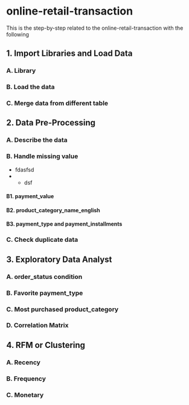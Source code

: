 # online-retail-transaction

This is the step-by-step related to the online-retail-transaction with the following
## 1. Import Libraries and Load Data
### A. Library
### B. Load the data
### C. Merge data from different table

## 2. Data Pre-Processing
### A. Describe the data
### B. Handle missing value
- fdasfsd
- - dsf
#### B1. payment_value
#### B2. product_category_name_english
#### B3. payment_type and payment_installments
### C. Check duplicate data

## 3. Exploratory Data Analyst
### A. order_status condition
### B. Favorite payment_type
### C. Most purchased product_category
### D. Correlation Matrix

## 4. RFM or Clustering
### A. Recency
### B. Frequency
### C. Monetary


